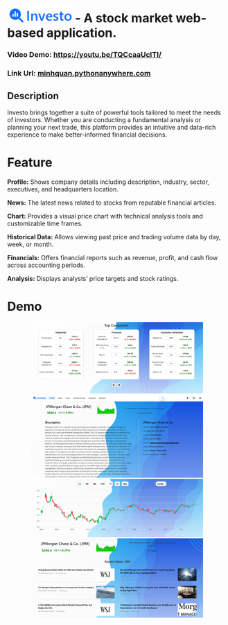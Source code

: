 # <img src="https://github.com/MinhQuan805/Investo/blob/master/Demo/1.png?raw=true" alt="Image 2" width="150" >   -  A stock market web-based application.


### Video Demo: https://youtu.be/TQCcaaUclTI/
### Link Url: [minhquan.pythonanywhere.com](https://minhquan.pythonanywhere.com/)
## Description
Investo brings together a suite of powerful tools tailored to meet the needs of investors. Whether you are conducting a fundamental analysis or planning your next trade, this platform provides an intuitive and data-rich experience to make better-informed financial decisions.
# Feature
**Profile:**  Shows company details including description, industry, sector, executives, and headquarters location.

**News:**  The latest news related to stocks from reputable financial articles.

**Chart:**  Provides a visual price chart with technical analysis tools and customizable time frames.

**Historical Data:**  Allows viewing past price and trading volume data by day, week, or month.

**Financials:**  Offers financial reports such as revenue, profit, and cash flow across accounting periods.

**Analysis:**  Displays analysts’ price targets and stock ratings.

# Demo

<div style="text-align: center;">
    <img src="https://github.com/MinhQuan805/Investo/blob/master/Demo/2.png?raw=true" alt="Image 2" width="400">
    <img src="https://github.com/MinhQuan805/Investo/blob/master/Demo/3.png?raw=true" alt="Image 3" width="400">
</div>

<div style="text-align: center;">
    <img src="https://github.com/MinhQuan805/Investo/blob/b33bc564a4cd2ad838a5b2055a2e02c4903cec70/Demo/5.png?raw=true" alt="Image 5" width="400">
    <img src="https://github.com/MinhQuan805/Investo/blob/b33bc564a4cd2ad838a5b2055a2e02c4903cec70/Demo/4.png?raw=true" alt="Image 4" width="400">
</div>



